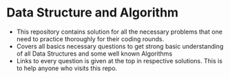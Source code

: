# Data Structure and Algorithm

- This repository contains solution for all the necessary problems that one need to practice thoroughly for their coding rounds.
- Covers all basics necessary questions to get strong basic understanding of all Data Structures and some well known Algorithms
- Links to every question is given at the top in respective solutions. This is to help anyone who visits this repo.

